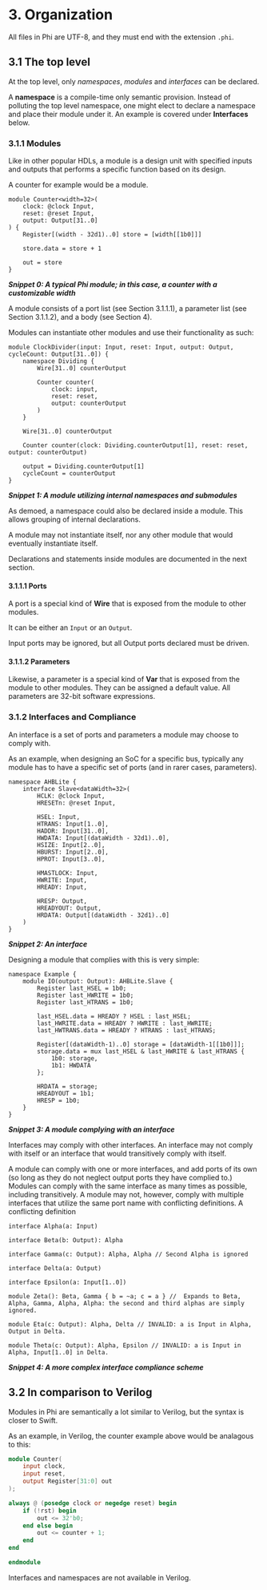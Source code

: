 # 3. Organization
All files in Phi are UTF-8, and they must end with the extension `.phi`.
 
## 3.1 The top level
At the top level, only *namespaces*, *modules* and *interfaces* can be declared.

A **namespace** is a compile-time only semantic provision. Instead of polluting the top level namespace, one might elect to declare a namespace and place their module under it. An example is covered under **Interfaces** below.

### 3.1.1 Modules
Like in other popular HDLs, a module is a design unit with specified inputs and outputs that performs a specific function based on its design.

A counter for example would be a module. 

```phi
module Counter<width=32>(
    clock: @clock Input,
    reset: @reset Input,
    output: Output[31..0]
) {
    Register[(width - 32d1)..0] store = [width[[1b0]]]
    
    store.data = store + 1

    out = store
}
```
***Snippet 0: A typical Phi module; in this case, a counter with a customizable width***

A module consists of a port list (see Section 3.1.1.1), a parameter list (see Section 3.1.1.2), and a body (see Section 4).

Modules can instantiate other modules and use their functionality as such:

```
module ClockDivider(input: Input, reset: Input, output: Output, cycleCount: Output[31..0]) {
    namespace Dividing {
        Wire[31..0] counterOutput

        Counter counter(
            clock: input,
            reset: reset,
            output: counterOutput
        )
    }

    Wire[31..0] counterOutput

    Counter counter(clock: Dividing.counterOutput[1], reset: reset, output: counterOutput)

    output = Dividing.counterOutput[1]
    cycleCount = counterOutput
}
```
***Snippet 1: A module utilizing internal namespaces and submodules***

As demoed, a namespace could also be declared inside a module. This allows grouping of internal declarations.

A module may not instantiate itself, nor any other module that would eventually instantiate itself.

Declarations and statements inside modules are documented in the next section.

#### 3.1.1.1 Ports
A port is a special kind of **Wire** that is exposed from the module to other modules.

It can be either an `Input` or an `Output`.

Input ports may be ignored, but all Output ports declared must be driven.

#### 3.1.1.2 Parameters
Likewise, a parameter is a special kind of **Var** that is exposed from the module to other modules. They can be assigned a default value. All parameters are 32-bit software expressions.

### 3.1.2 Interfaces and Compliance
An interface is a set of ports and parameters a module may choose to comply with.

As an example, when designing an SoC for a specific bus, typically any module has to have a specific set of ports (and in rarer cases, parameters).

```phi
namespace AHBLite {
    interface Slave<dataWidth=32>(
        HCLK: @clock Input,
        HRESETn: @reset Input,

        HSEL: Input,
        HTRANS: Input[1..0],
        HADDR: Input[31..0],
        HWDATA: Input[(dataWidth - 32d1)..0],
        HSIZE: Input[2..0],
        HBURST: Input[2..0],
        HPROT: Input[3..0],

        HMASTLOCK: Input,
        HWRITE: Input,
        HREADY: Input,

        HRESP: Output,
        HREADYOUT: Output,
        HRDATA: Output[(dataWidth - 32d1)..0]
    )
} 
```
***Snippet 2: An interface***

Designing a module that complies with this is very simple:

```phi
namespace Example {
    module IO(output: Output): AHBLite.Slave {
        Register last_HSEL = 1b0;
        Register last_HWRITE = 1b0;
        Register last_HTRANS = 1b0;

        last_HSEL.data = HREADY ? HSEL : last_HSEL;
        last_HWRITE.data = HREADY ? HWRITE : last_HWRITE;
        last_HWTRANS.data = HREADY ? HTRANS : last_HTRANS;

        Register[(dataWidth-1)..0] storage = [dataWidth-1[[1b0]]];
        storage.data = mux last_HSEL & last_HWRITE & last_HTRANS {
            1b0: storage,
            1b1: HWDATA
        };
        
        HRDATA = storage;
        HREADYOUT = 1b1;
        HRESP = 1b0;
    }
}
```
***Snippet 3: A module complying with an interface***

Interfaces may comply with other interfaces. An interface may not comply with itself or an interface that would transitively comply with itself.

A module can comply with one or more interfaces, and add ports of its own (so long as they do not neglect output ports they have complied to.) Modules can comply with the same interface as many times as possible, including transitively. A module may not, however, comply with multiple interfaces that utilize the same port name with conflicting definitions. A conflicting definition

```phi
interface Alpha(a: Input)

interface Beta(b: Output): Alpha

interface Gamma(c: Output): Alpha, Alpha // Second Alpha is ignored

interface Delta(a: Output)

interface Epsilon(a: Input[1..0])

module Zeta(): Beta, Gamma { b = ~a; c = a } //  Expands to Beta, Alpha, Gamma, Alpha, Alpha: the second and third alphas are simply ignored.

module Eta(c: Output): Alpha, Delta // INVALID: a is Input in Alpha, Output in Delta. 

module Theta(c: Output): Alpha, Epsilon // INVALID: a is Input in Alpha, Input[1..0] in Delta. 
```
***Snippet 4: A more complex interface compliance scheme***

## 3.2 In comparison to Verilog
Modules in Phi are semantically a lot similar to Verilog, but the syntax is closer to Swift.

As an example, in Verilog, the counter example above would be analagous to this:

```verilog
module Counter(
    input clock,
    input reset,
    output Register[31:0] out
);

always @ (posedge clock or negedge reset) begin
    if (!rst) begin
        out <= 32'b0;
    end else begin
        out <= counter + 1;
    end
end

endmodule
```

Interfaces and namespaces are not available in Verilog.